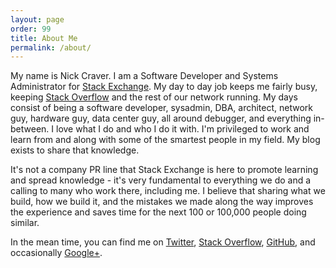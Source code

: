 ```yaml
---
layout: page
order: 99
title: About Me
permalink: /about/
---
```


My name is Nick Craver. I am a Software Developer and Systems Administrator for [Stack Exchange](http://stackexchange.com/). My day to day job keeps me fairly busy, keeping [Stack Overflow](http://stackoverflow.com/) and the rest of our network running. My days consist of being a software developer, sysadmin, DBA, architect, network guy, hardware guy, data center guy, all around debugger, and everything in-between. I love what I do and who I do it with. I'm privileged to work and learn from and along with some of the smartest people in my field. My blog exists to share that knowledge. 

It's not a company PR line that Stack Exchange is here to promote learning and spread knowledge - it's very fundamental to everything we do and a calling to many who work there, including me. I believe that sharing what we build, how we build it, and the mistakes we made along the way improves the experience and saves time for the next 100 or 100,000 people doing similar.

In the mean time, you can find me on [Twitter](http://twitter.com/Nick_Craver), [Stack Overflow](http://stackoverflow.com/users/13249/nick-craver), [GitHub](https://github.com/NickCraver), and occasionally <a href="https://plus.google.com/109466935056652719352/posts" rel="me">Google+</a>.